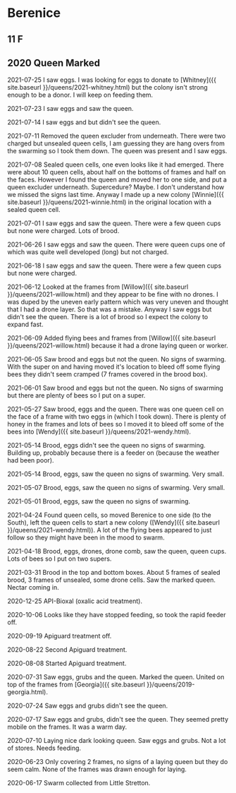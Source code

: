 # Berenice

## 11 F

## 2020 Queen Marked

2021-07-25 I saw eggs.  I was looking for eggs to donate to [Whitney]({{ site.baseurl }}/queens/2021-whitney.html) but the colony isn't strong enough to be a donor.  I will keep on feeding them.

2021-07-23 I saw eggs and saw the queen.

2021-07-14 I saw eggs and but didn't see the queen.

2021-07-11 Removed the queen excluder from underneath.  There were two charged but unsealed queen cells, I am guessing they are hang overs from the swarming so I took them down.  The queen was present and I saw eggs.

2021-07-08 Sealed queen cells, one even looks like it had emerged.  There were about 10 queen cells, about half on the bottoms of frames and half on the faces.  However I found the queen and moved her to one side, and put a queen excluder underneath.  Supercedure?  Maybe.  I don't understand how we missed the signs last time.  Anyway I made up a new colony [Winnie]({{ site.baseurl }}/queens/2021-winnie.html) in the original location with a sealed queen cell.

2021-07-01 I saw eggs and saw the queen.  There were a few queen cups but none were charged.  Lots of brood.

2021-06-26 I saw eggs and saw the queen.  There were queen cups one of which was quite well developed (long) but not charged.

2021-06-18 I saw eggs and saw the queen.  There were a few queen cups but none were charged.

2021-06-12 Looked at the frames from [Willow]({{ site.baseurl }}/queens/2021-willow.html) and they appear to be fine with no drones.  I was duped by the uneven early pattern which was very uneven and thought that I had a drone layer.  So that was a mistake.  Anyway I saw eggs but didn't see the queen.  There is a lot of brood so I expect the colony to expand fast.

2021-06-09 Added flying bees and frames from [Willow]({{ site.baseurl }}/queens/2021-willow.html) because it had a drone laying queen or worker.

2021-06-05 Saw brood and eggs but not the queen.  No signs of swarming.  With the super on and having moved it's location to bleed off some flying bees they didn't seem cramped (7 frames covered in the brood box).

2021-06-01 Saw brood and eggs but not the queen.  No signs of swarming but there are plenty of bees so I put on a super.

2021-05-27 Saw brood, eggs and the queen.  There was one queen cell on the face of a frame with two eggs in (which I took down).  There is plenty of honey in the frames and lots of bees so I moved it to bleed off some of the bees into [Wendy]({{ site.baseurl }}/queens/2021-wendy.html).

2021-05-14 Brood, eggs didn't see the queen no signs of swarming.  Building up, probably because there is a feeder on (because the weather had been poor).

2021-05-14 Brood, eggs, saw the queen no signs of swarming.  Very small.

2021-05-07 Brood, eggs, saw the queen no signs of swarming.  Very small.

2021-05-01 Brood, eggs, saw the queen no signs of swarming.

2021-04-24 Found queen cells, so moved Berenice to one side (to the South), left the queen cells to start a new colony ([Wendy]({{ site.baseurl }}/queens/2021-wendy.html)).  A lot of the flying bees appeared to just follow so they might have been in the mood to swarm.

2021-04-18 Brood, eggs, drones, drone comb, saw the queen, queen cups.  Lots of bees so I put on two supers.

2021-03-31 Brood in the top and bottom boxes.  About 5 frames of sealed brood, 3 frames of unsealed, some drone cells.  Saw the marked queen.  Nectar coming in.

2020-12-25 API-Bioxal (oxalic acid treatment).

2020-10-06 Looks like they have stopped feeding, so took the rapid feeder off.

2020-09-19 Apiguard treatment off.

2020-08-22 Second Apiguard treatment.

2020-08-08 Started Apiguard treatment.

2020-07-31 Saw eggs, grubs and the queen.  Marked the queen.  United on top of the frames from [Georgia]({{ site.baseurl }}/queens/2019-georgia.html).

2020-07-24 Saw eggs and grubs didn't see the queen.

2020-07-17 Saw eggs and grubs, didn't see the queen.  They seemed pretty mobile on the frames.  It was a warm day.

2020-07-10 Laying nice dark looking queen.  Saw eggs and grubs.  Not a lot of stores.  Needs feeding.

2020-06-23 Only covering 2 frames, no signs of a laying queen but they do seem calm.  None of the frames was drawn enough for laying.

2020-06-17  Swarm collected from Little Stretton.

